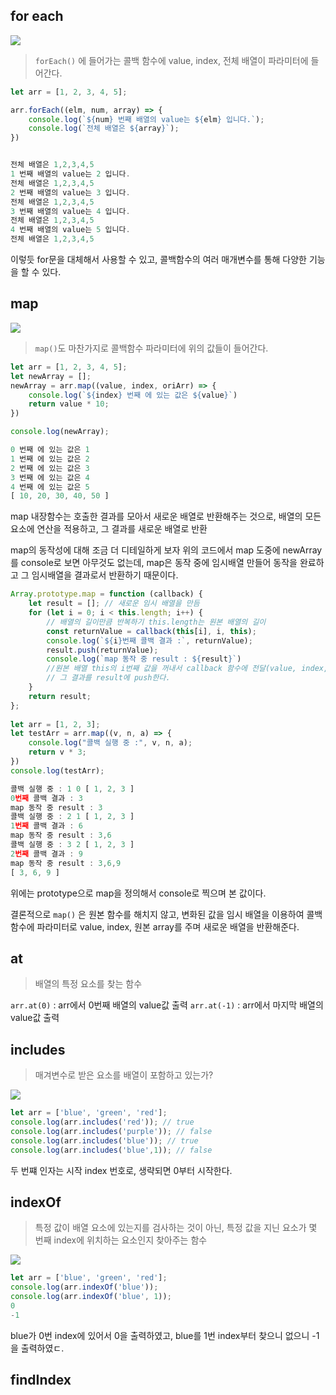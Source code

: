 ## for each
![](https://i.imgur.com/tLoxSX9.png)
> `forEach()` 에 들어가는 콜백 함수에  value, index, 전체 배열이 파라미터에  들어간다.

```js
let arr = [1, 2, 3, 4, 5];

arr.forEach((elm, num, array) => {
    console.log(`${num} 번째 배열의 value는 ${elm} 입니다.`);
    console.log(`전체 배열은 ${array}`);
})


전체 배열은 1,2,3,4,5
1 번째 배열의 value는 2 입니다.
전체 배열은 1,2,3,4,5
2 번째 배열의 value는 3 입니다.
전체 배열은 1,2,3,4,5
3 번째 배열의 value는 4 입니다.
전체 배열은 1,2,3,4,5
4 번째 배열의 value는 5 입니다.
전체 배열은 1,2,3,4,5
```

이렇듯 for문을 대체해서 사용할 수 있고, 콜백함수의 여러 매개변수를 통해 다양한 기능을 할 수 있다.

## map
![](https://i.imgur.com/rcwa7xp.png)
> `map()`도 마찬가지로 콜백함수 파라미터에 위의 값들이 들어간다.

```js
let arr = [1, 2, 3, 4, 5];
let newArray = [];
newArray = arr.map((value, index, oriArr) => {
    console.log(`${index} 번째 에 있는 값은 ${value}`)
    return value * 10;
})

console.log(newArray);

0 번째 에 있는 값은 1
1 번째 에 있는 값은 2
2 번째 에 있는 값은 3
3 번째 에 있는 값은 4
4 번째 에 있는 값은 5
[ 10, 20, 30, 40, 50 ]
```

map 내장함수는 호출한 결과를 모아서 새로운 배열로 반환해주는 것으로, 배열의 모든 요소에 연산을 적용하고, 그 결과를 새로운 배열로 반환

map의 동작성에 대해 조금 더 디테일하게 보자
위의 코드에서 map 도중에 newArray를 console로 보면 아무것도 없는데,
map은 동작 중에 임시배열 만들어 동작을 완료하고 그 임시배열을 결과로서 반환하기 때문이다.

```js
Array.prototype.map = function (callback) {
    let result = []; // 새로운 임시 배열을 만듬
    for (let i = 0; i < this.length; i++) {
        // 배열의 길이만큼 반복하기 this.length는 원본 배열의 길이
        const returnValue = callback(this[i], i, this);
        console.log(`${i}번째 콜백 결과 :`, returnValue);
        result.push(returnValue);
        console.log(`map 동작 중 result : ${result}`)
        //원본 배열 this의 i번째 값을 꺼내서 callback 함수에 전달(value, index, array)형태로
        // 그 결과를 result에 push한다.
    }
    return result;
};
  
let arr = [1, 2, 3];
let testArr = arr.map((v, n, a) => {
    console.log("콜백 실행 중 :", v, n, a);
    return v * 3;
})
console.log(testArr);

콜백 실행 중 : 1 0 [ 1, 2, 3 ]
0번째 콜백 결과 : 3
map 동작 중 result : 3
콜백 실행 중 : 2 1 [ 1, 2, 3 ]
1번째 콜백 결과 : 6
map 동작 중 result : 3,6
콜백 실행 중 : 3 2 [ 1, 2, 3 ]
2번째 콜백 결과 : 9
map 동작 중 result : 3,6,9
[ 3, 6, 9 ]
```

위에는 prototype으로 map을 정의해서 console로 찍으며 본 값이다.

결론적으로 `map()` 은 원본 함수를 해치지 않고, 변화된 값을 임시 배열을 이용하여 콜백함수에 파라미터로 value, index, 원본 array를 주며 새로운 배열을 반환해준다.

## at
> 배열의 특정 요소를 찾는 함수

`arr.at(0)` : arr에서 0번째 배열의 value값 출력
`arr.at(-1)` : arr에서 마지막 배열의 value값 출력

## includes
> 매겨변수로 받은 요소를 배열이 포함하고 있는가?

![](https://i.imgur.com/xF683ES.png)


```js
let arr = ['blue', 'green', 'red'];
console.log(arr.includes('red')); // true
console.log(arr.includes('purple')); // false
console.log(arr.includes('blue')); // true
console.log(arr.includes('blue',1)); // false
```

두 번쨰 인자는 시작 index 번호로, 생략되면 0부터 시작한다.

## indexOf
> 특정 값이 배열 요소에 있는지를 검사하는 것이 아닌, 특정 값을 지닌 요소가 몇 번째 index에 위치하는 요소인지 찾아주는 함수

![](https://i.imgur.com/gxtSVUo.png)

```js
let arr = ['blue', 'green', 'red'];
console.log(arr.indexOf('blue'));
console.log(arr.indexOf('blue', 1));
0
-1
```

blue가 0번 index에 있어서 0을 출력하였고, blue를 1번 index부터 찾으니 없으니 -1을 출력하였ㄷ.

## findIndex
